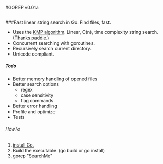 #GOREP v0.01a
## 

###Fast linear string search in Go. Find files, fast.

* Uses the [KMP algorithm](http://en.wikipedia.org/wiki/Knuth%E2%80%93Morris%E2%80%93Pratt_algorithm). Linear, O(n), time complexity string search. ([Thanks paddie.](https://github.com/paddie/gokmp))
* Concurrent searching with goroutines.
* Recursively search current directory.
* Unicode compliant.

##### Todo
* Better memory handling of opened files
* Better search options
  * regex
  * case sensitivity
  * flag commands
* Better error handling
* Profile and optimize
* Tests


###### HowTo

1. [install Go.](http://golang.org/doc/install)
2. Build the executable. (go build or go install)
3. gorep "SearchMe"

